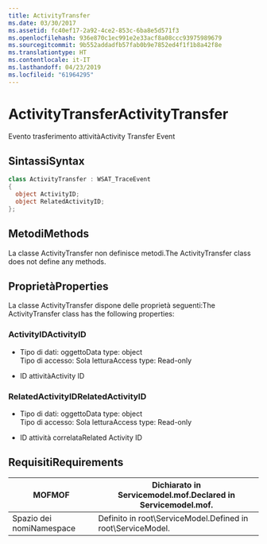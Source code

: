 ```yaml
---
title: ActivityTransfer
ms.date: 03/30/2017
ms.assetid: fc40ef17-2a92-4ce2-853c-6ba8e5d571f3
ms.openlocfilehash: 936e870c1ec991e2e33acf8a08ccc93975989679
ms.sourcegitcommit: 9b552addadfb57fab0b9e7852ed4f1f1b8a42f8e
ms.translationtype: HT
ms.contentlocale: it-IT
ms.lasthandoff: 04/23/2019
ms.locfileid: "61964295"
---
```

# <a name="activitytransfer"></a><span data-ttu-id="a2cab-102">ActivityTransfer</span><span class="sxs-lookup"><span data-stu-id="a2cab-102">ActivityTransfer</span></span>
<span data-ttu-id="a2cab-103">Evento trasferimento attività</span><span class="sxs-lookup"><span data-stu-id="a2cab-103">Activity Transfer Event</span></span>  
  
## <a name="syntax"></a><span data-ttu-id="a2cab-104">Sintassi</span><span class="sxs-lookup"><span data-stu-id="a2cab-104">Syntax</span></span>  
  
```csharp
class ActivityTransfer : WSAT_TraceEvent  
{  
  object ActivityID;  
  object RelatedActivityID;  
};  
```  
  
## <a name="methods"></a><span data-ttu-id="a2cab-105">Metodi</span><span class="sxs-lookup"><span data-stu-id="a2cab-105">Methods</span></span>  
 <span data-ttu-id="a2cab-106">La classe ActivityTransfer non definisce metodi.</span><span class="sxs-lookup"><span data-stu-id="a2cab-106">The ActivityTransfer class does not define any methods.</span></span>  
  
## <a name="properties"></a><span data-ttu-id="a2cab-107">Proprietà</span><span class="sxs-lookup"><span data-stu-id="a2cab-107">Properties</span></span>  
 <span data-ttu-id="a2cab-108">La classe ActivityTransfer dispone delle proprietà seguenti:</span><span class="sxs-lookup"><span data-stu-id="a2cab-108">The ActivityTransfer class has the following properties:</span></span>  
  
### <a name="activityid"></a><span data-ttu-id="a2cab-109">ActivityID</span><span class="sxs-lookup"><span data-stu-id="a2cab-109">ActivityID</span></span>  
  
- <span data-ttu-id="a2cab-110">Tipo di dati: oggetto</span><span class="sxs-lookup"><span data-stu-id="a2cab-110">Data type: object</span></span>  
    <span data-ttu-id="a2cab-111">Tipo di accesso: Sola lettura</span><span class="sxs-lookup"><span data-stu-id="a2cab-111">Access type: Read-only</span></span>  
  
- <span data-ttu-id="a2cab-112">ID attività</span><span class="sxs-lookup"><span data-stu-id="a2cab-112">Activity ID</span></span>  
  
### <a name="relatedactivityid"></a><span data-ttu-id="a2cab-113">RelatedActivityID</span><span class="sxs-lookup"><span data-stu-id="a2cab-113">RelatedActivityID</span></span>  
  
- <span data-ttu-id="a2cab-114">Tipo di dati: oggetto</span><span class="sxs-lookup"><span data-stu-id="a2cab-114">Data type: object</span></span>  
    <span data-ttu-id="a2cab-115">Tipo di accesso: Sola lettura</span><span class="sxs-lookup"><span data-stu-id="a2cab-115">Access type: Read-only</span></span>  
  
- <span data-ttu-id="a2cab-116">ID attività correlata</span><span class="sxs-lookup"><span data-stu-id="a2cab-116">Related Activity ID</span></span>  
  
## <a name="requirements"></a><span data-ttu-id="a2cab-117">Requisiti</span><span class="sxs-lookup"><span data-stu-id="a2cab-117">Requirements</span></span>  
  
|<span data-ttu-id="a2cab-118">MOF</span><span class="sxs-lookup"><span data-stu-id="a2cab-118">MOF</span></span>|<span data-ttu-id="a2cab-119">Dichiarato in Servicemodel.mof.</span><span class="sxs-lookup"><span data-stu-id="a2cab-119">Declared in Servicemodel.mof.</span></span>|  
|---------|-----------------------------------|  
|<span data-ttu-id="a2cab-120">Spazio dei nomi</span><span class="sxs-lookup"><span data-stu-id="a2cab-120">Namespace</span></span>|<span data-ttu-id="a2cab-121">Definito in root\ServiceModel.</span><span class="sxs-lookup"><span data-stu-id="a2cab-121">Defined in root\ServiceModel.</span></span>|
